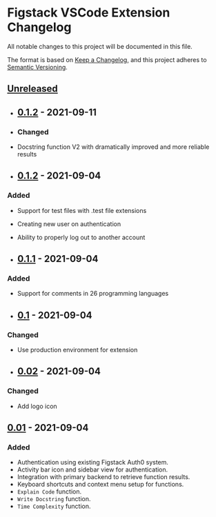 # Figstack VSCode Extension Changelog

All notable changes to this project will be documented in this file.

The format is based on [Keep a Changelog](https://keepachangelog.com/en/1.0.0/),
and this project adheres to [Semantic Versioning](https://semver.org/spec/v2.0.0.html).

## [Unreleased]

- ## [0.1.2] - 2021-09-11

- ### Changed

- Docstring function V2 with dramatically improved and more reliable results

- ## [0.1.2] - 2021-09-04

### Added

- Support for test files with .test file extensions
- Creating new user on authentication
- Ability to properly log out to another account

- ## [0.1.1] - 2021-09-04

### Added

- Support for comments in 26 programming languages

- ## [0.1] - 2021-09-04

### Changed

- Use production environment for extension

- ## [0.02] - 2021-09-04

### Changed

- Add logo icon

## [0.01] - 2021-09-04

### Added

- Authentication using existing Figstack Auth0 system.
- Activity bar icon and sidebar view for authentication.
- Integration with primary backend to retrieve function results.
- Keyboard shortcuts and context menu setup for functions.
- `Explain Code` function.
- `Write Docstring` function.
- `Time Complexity` function.

[Unreleased]: https://github.com/figstack/vscode
[1.0.2]: https://github.com/figstack/vscode
[1.0.1]: https://github.com/figstack/vscode
[0.1.1]: https://github.com/figstack/vscode
[0.1.2]: https://github.com/figstack/vscode
[0.1]: https://github.com/figstack/vscode
[0.02]: https://github.com/figstack/vscode
[0.01]: https://github.com/figstack/vscode
